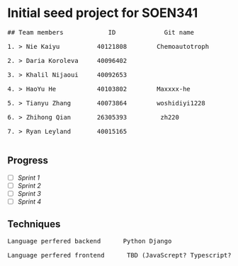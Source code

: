 # Initial seed project for SOEN341
<pre>
## Team members            ID             Git name      <br />                      
1. > Nie Kaiyu          40121808        Chemoautotroph  <br />                                 
2. > Daria Koroleva     40096402                        <br />
3. > Khalil Nijaoui     40092653                        <br />
4. > HaoYu He           40103802        Maxxxx-he       <br />
5. > Tianyu Zhang       40073864        woshidiyi1228   <br />
6. > Zhihong Qian       26305393         zh220          <br />
7. > Ryan Leyland       40015165                        <br />
</pre>
## Progress
 - [ ] *Sprint 1*
 - [ ]  *Sprint 2*
 - [ ]  *Sprint 3*
 - [ ]  *Sprint 4*
 
## Techniques 
<pre>
Language perfered backend      Python Django            <br />
Language perfered frontend      TBD (JavaScrept? Typescript? React? Angular? )
</pre>
